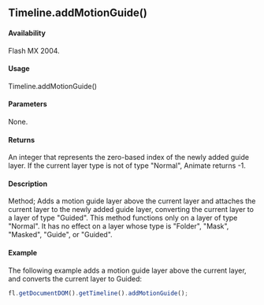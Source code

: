 ## Timeline.addMotionGuide()

#### Availability

Flash MX 2004.

#### Usage

Timeline.addMotionGuide()

#### Parameters

None.

#### Returns

An integer that represents the zero-based index of the newly added guide layer. If the current layer type is not of type "Normal", Animate returns -1.

#### Description

Method; Adds a motion guide layer above the current layer and attaches the current layer to the newly added guide layer, converting the current layer to a layer of type "Guided".
This method functions only on a layer of type "Normal". It has no effect on a layer whose type is "Folder", "Mask", "Masked", "Guide", or "Guided".

#### Example

The following example adds a motion guide layer above the current layer, and converts the current layer to Guided:

```javascript
fl.getDocumentDOM().getTimeline().addMotionGuide();
```

